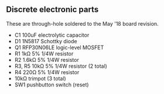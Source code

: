 Discrete electronic parts
-------------------------
These are through-hole soldered to the May '18 board revision.

+ C1 100uF electrolytic capacitor
+ D1 1N5817 Schottky diode
+ Q1 RFP30N06LE logic-level MOSFET
+ R1 1kΩ 5% 1/4W resistor
+ R2 1.6kΩ 5% 1/4W resistor
+ R3, R5 10kΩ 5% 1/4W resistor (2 total)
+ R4 220Ω 5% 1/4W resistor
+ 10kΩ trimpot (3 total)
+ SW1 pushbutton switch (reset)
